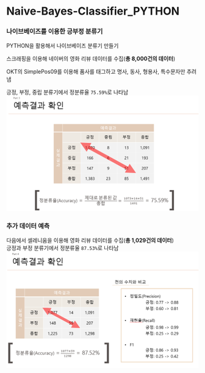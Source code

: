 # Naive-Bayes-Classifier_PYTHON

### 나이브베이즈를 이용한 긍부정 분류기
PYTHON을 활용해서 나이브베이즈 분류기 만들기   

스크래핑을 이용해 네이버의 영화 리뷰 데이터를 수집(**총 8,000건의 데이터**)   

OKT의 SimplePos09를 이용해 품사를 태그하고 명사, 동사, 형용사, 특수문자만 추려냄   

긍정, 부정, 중립 분류기에서 정분류율 `75.59%`로 나타남   
![result](./image/result1.PNG)

### 추가 데이터 예측
다음에서 셀레니움을 이용해 영화 리뷰 데이터를 수집(**총 1,029건의 데이터**)   
긍정과 부정 분류기에서 정분류율 `87.53%`로 나타남
![result](./image/result2.PNG)